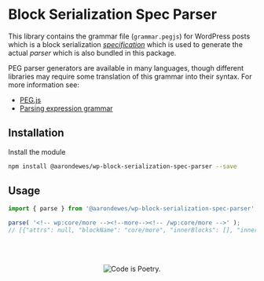 # Block Serialization Spec Parser

This library contains the grammar file (`grammar.pegjs`) for WordPress posts which is a block serialization [_specification_](/docs/contributors/grammar.md) which is used to generate the actual _parser_ which is also bundled in this package.

PEG parser generators are available in many languages, though different libraries may require some translation of this grammar into their syntax. For more information see:

-   [PEG.js](https://pegjs.org)
-   [Parsing expression grammar](https://en.wikipedia.org/wiki/Parsing_expression_grammar)

## Installation

Install the module

```bash
npm install @aarondewes/wp-block-serialization-spec-parser --save
```

## Usage

```js
import { parse } from '@aarondewes/wp-block-serialization-spec-parser';

parse( '<!-- wp:core/more --><!--more--><!-- /wp:core/more -->' );
// [{"attrs": null, "blockName": "core/more", "innerBlocks": [], "innerHTML": "<!--more-->"}]
```

<br/><br/><p align="center"><img src="https://s.w.org/style/images/codeispoetry.png?1" alt="Code is Poetry." /></p>
